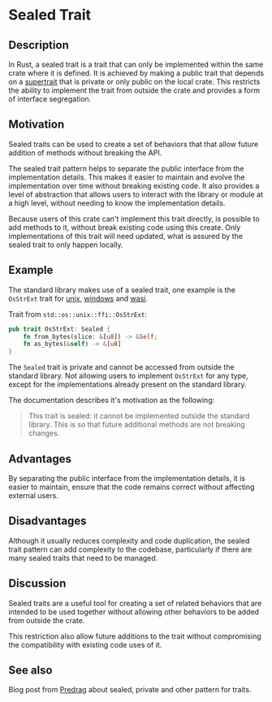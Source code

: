 # Sealed Trait

## Description

In Rust, a sealed trait is a trait that can only be implemented within the same
crate where it is defined. It is achieved by making a public trait that depends
on a [supertrait](https://doc.rust-lang.org/rust-by-example/trait/supertraits.html)
that is private or only public on the local crate. This restricts the ability
to implement the trait from outside the crate and provides a form of interface
segregation.

## Motivation

Sealed traits can be used to create a set of behaviors that that allow future
addition of methods without breaking the API.

The sealed trait pattern helps to separate the public interface from the
implementation details. This makes it easier to maintain and evolve the
implementation over time without breaking existing code. It also provides a
level of abstraction that allows users to interact with the library or module at
a high level, without needing to know the implementation details.

Because users of this crate can't implement this trait directly, is possible to
add methods to it, without break existing code using this create. Only
implementations of this trait will need updated, what is assured by the
sealed trait to only happen locally.

## Example

The standard library makes use of a sealed trait, one example is the
`OsStrExt` trait for [unix](https://doc.rust-lang.org/std/os/unix/ffi/trait.OsStrExt.html), [windows](https://doc.rust-lang.org/std/os/windows/ffi/trait.OsStrExt.html) and [wasi](https://doc.rust-lang.org/std/os/wasi/ffi/trait.OsStrExt.html).

Trait from `std::os::unix::ffi::OsStrExt`:
```rust
pub trait OsStrExt: Sealed {
    fn from_bytes(slice: &[u8]) -> &Self;
    fn as_bytes(&self) -> &[u8]
}
```

The `Sealed` trait is private and cannot be accessed from outside the standard
library. Not allowing users to implement `OsStrExt` for any type, except for the
implementations already present on the standard library.

The documentation describes it's motivation as the following:

> This trait is sealed: it cannot be implemented outside the standard library.
This is so that future additional methods are not breaking changes.


## Advantages

By separating the public interface from the implementation details, it is
easier to maintain, ensure that the code remains correct without affecting
external users.

## Disadvantages

Although it usually reduces complexity and code duplication, the sealed trait
pattern can add complexity to the codebase, particularly if there are many
sealed traits that need to be managed.

## Discussion

Sealed traits are a useful tool for creating a set of related behaviors that are
intended to be used together without allowing other behaviors to be added from
outside the crate.

This restriction also allow future additions to the trait
without compromising the compatibility with existing code uses of it.

## See also

Blog post from [Predrag](https://predr.ag/blog/definitive-guide-to-sealed-traits-in-rust/) about sealed, private and other pattern for traits.
